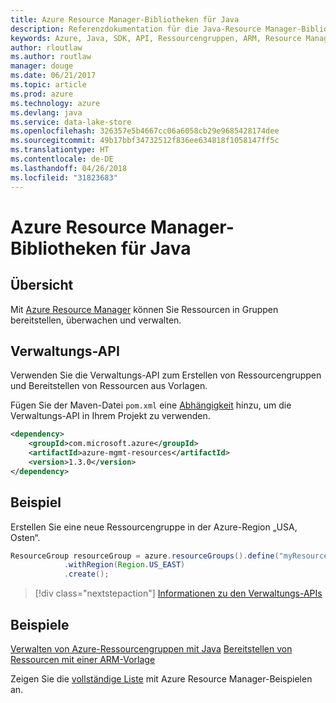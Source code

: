 ```yaml
---
title: Azure Resource Manager-Bibliotheken für Java
description: Referenzdokumentation für die Java-Resource Manager-Bibliotheken
keywords: Azure, Java, SDK, API, Ressourcengruppen, ARM, Resource Manager
author: rloutlaw
ms.author: routlaw
manager: douge
ms.date: 06/21/2017
ms.topic: article
ms.prod: azure
ms.technology: azure
ms.devlang: java
ms.service: data-lake-store
ms.openlocfilehash: 326357e5b4667cc06a6058cb29e9685428174dee
ms.sourcegitcommit: 49b17bbf34732512f836ee634818f1058147ff5c
ms.translationtype: HT
ms.contentlocale: de-DE
ms.lasthandoff: 04/26/2018
ms.locfileid: "31823683"
---
```

# <a name="azure-resource-manager-libraries-for-java"></a>Azure Resource Manager-Bibliotheken für Java

## <a name="overview"></a>Übersicht

Mit [Azure Resource Manager](https://docs.microsoft.com/azure/azure-resource-manager/resource-group-overview) können Sie Ressourcen in Gruppen bereitstellen, überwachen und verwalten.

## <a name="management-api"></a>Verwaltungs-API

Verwenden Sie die Verwaltungs-API zum Erstellen von Ressourcengruppen und Bereitstellen von Ressourcen aus Vorlagen.

Fügen Sie der Maven-Datei `pom.xml` eine [Abhängigkeit](https://maven.apache.org/guides/getting-started/index.html#How_do_I_use_external_dependencies) hinzu, um die Verwaltungs-API in Ihrem Projekt zu verwenden.


```XML
<dependency>
    <groupId>com.microsoft.azure</groupId>
    <artifactId>azure-mgmt-resources</artifactId>
    <version>1.3.0</version>
</dependency>
```

## <a name="example"></a>Beispiel

Erstellen Sie eine neue Ressourcengruppe in der Azure-Region „USA, Osten“.

```java
ResourceGroup resourceGroup = azure.resourceGroups().define("myResourceGroup")
            .withRegion(Region.US_EAST)
            .create();
```

> [!div class="nextstepaction"]
> [Informationen zu den Verwaltungs-APIs](/java/api/overview/azure/resources/management)

## <a name="samples"></a>Beispiele

[Verwalten von Azure-Ressourcengruppen mit Java][1] 
[Bereitstellen von Ressourcen mit einer ARM-Vorlage][2]

[1]: https://github.com/Azure-Samples/resources-java-manage-resource-group
[2]: https://github.com/Azure-Samples/resources-java-deploy-using-arm-template

Zeigen Sie die [vollständige Liste](https://azure.microsoft.com/resources/samples/?platform=java&term=resource) mit Azure Resource Manager-Beispielen an.
